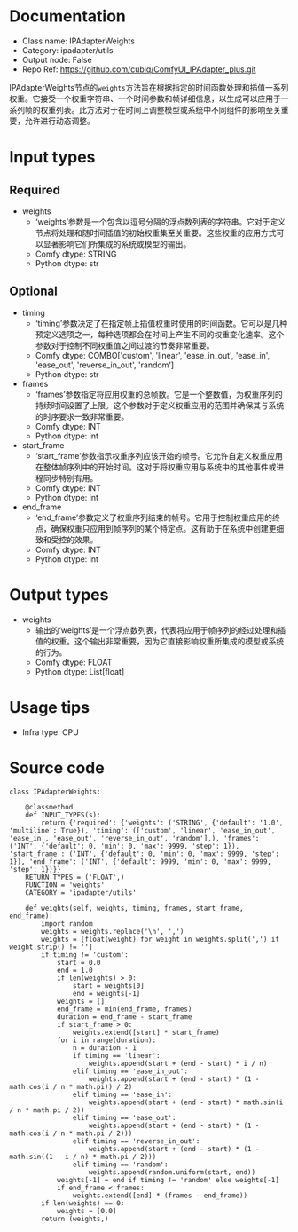 # Documentation
- Class name: IPAdapterWeights
- Category: ipadapter/utils
- Output node: False
- Repo Ref: https://github.com/cubiq/ComfyUI_IPAdapter_plus.git

IPAdapterWeights节点的`weights`方法旨在根据指定的时间函数处理和插值一系列权重。它接受一个权重字符串、一个时间参数和帧详细信息，以生成可以应用于一系列帧的权重列表。此方法对于在时间上调整模型或系统中不同组件的影响至关重要，允许进行动态调整。

# Input types
## Required
- weights
    - ‘weights’参数是一个包含以逗号分隔的浮点数列表的字符串。它对于定义节点将处理和随时间插值的初始权重集至关重要。这些权重的应用方式可以显著影响它们所集成的系统或模型的输出。
    - Comfy dtype: STRING
    - Python dtype: str
## Optional
- timing
    - ‘timing’参数决定了在指定帧上插值权重时使用的时间函数。它可以是几种预定义选项之一，每种选项都会在时间上产生不同的权重变化速率。这个参数对于控制不同权重值之间过渡的节奏非常重要。
    - Comfy dtype: COMBO['custom', 'linear', 'ease_in_out', 'ease_in', 'ease_out', 'reverse_in_out', 'random']
    - Python dtype: str
- frames
    - ‘frames’参数指定将应用权重的总帧数。它是一个整数值，为权重序列的持续时间设置了上限。这个参数对于定义权重应用的范围并确保其与系统的时序要求一致非常重要。
    - Comfy dtype: INT
    - Python dtype: int
- start_frame
    - ‘start_frame’参数指示权重序列应该开始的帧号。它允许自定义权重应用在整体帧序列中的开始时间。这对于将权重应用与系统中的其他事件或进程同步特别有用。
    - Comfy dtype: INT
    - Python dtype: int
- end_frame
    - ‘end_frame’参数定义了权重序列结束的帧号。它用于控制权重应用的终点，确保权重只应用到帧序列的某个特定点。这有助于在系统中创建更细致和受控的效果。
    - Comfy dtype: INT
    - Python dtype: int

# Output types
- weights
    - 输出的‘weights’是一个浮点数列表，代表将应用于帧序列的经过处理和插值的权重。这个输出非常重要，因为它直接影响权重所集成的模型或系统的行为。
    - Comfy dtype: FLOAT
    - Python dtype: List[float]

# Usage tips
- Infra type: CPU

# Source code
```
class IPAdapterWeights:

    @classmethod
    def INPUT_TYPES(s):
        return {'required': {'weights': ('STRING', {'default': '1.0', 'multiline': True}), 'timing': (['custom', 'linear', 'ease_in_out', 'ease_in', 'ease_out', 'reverse_in_out', 'random'],), 'frames': ('INT', {'default': 0, 'min': 0, 'max': 9999, 'step': 1}), 'start_frame': ('INT', {'default': 0, 'min': 0, 'max': 9999, 'step': 1}), 'end_frame': ('INT', {'default': 9999, 'min': 0, 'max': 9999, 'step': 1})}}
    RETURN_TYPES = ('FLOAT',)
    FUNCTION = 'weights'
    CATEGORY = 'ipadapter/utils'

    def weights(self, weights, timing, frames, start_frame, end_frame):
        import random
        weights = weights.replace('\n', ',')
        weights = [float(weight) for weight in weights.split(',') if weight.strip() != '']
        if timing != 'custom':
            start = 0.0
            end = 1.0
            if len(weights) > 0:
                start = weights[0]
                end = weights[-1]
            weights = []
            end_frame = min(end_frame, frames)
            duration = end_frame - start_frame
            if start_frame > 0:
                weights.extend([start] * start_frame)
            for i in range(duration):
                n = duration - 1
                if timing == 'linear':
                    weights.append(start + (end - start) * i / n)
                elif timing == 'ease_in_out':
                    weights.append(start + (end - start) * (1 - math.cos(i / n * math.pi)) / 2)
                elif timing == 'ease_in':
                    weights.append(start + (end - start) * math.sin(i / n * math.pi / 2))
                elif timing == 'ease_out':
                    weights.append(start + (end - start) * (1 - math.cos(i / n * math.pi / 2)))
                elif timing == 'reverse_in_out':
                    weights.append(start + (end - start) * (1 - math.sin((1 - i / n) * math.pi / 2)))
                elif timing == 'random':
                    weights.append(random.uniform(start, end))
            weights[-1] = end if timing != 'random' else weights[-1]
            if end_frame < frames:
                weights.extend([end] * (frames - end_frame))
        if len(weights) == 0:
            weights = [0.0]
        return (weights,)
```